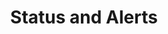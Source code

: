 ---
title: "Status and Alerts"
description:  Rill Cloud Status / GitHub
sidebar_label: "Status & Alerts"
sidebar_position: 2
---